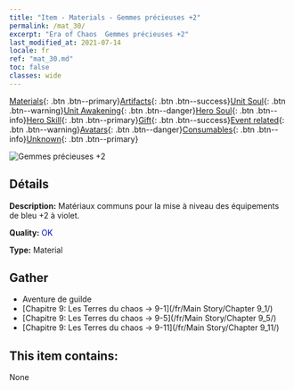 ```yaml
---
title: "Item - Materials - Gemmes précieuses +2"
permalink: /mat_30/
excerpt: "Era of Chaos  Gemmes précieuses +2"
last_modified_at: 2021-07-14
locale: fr
ref: "mat_30.md"
toc: false
classes: wide
---
```

 [Materials](/ItemsFR/){: .btn .btn--primary}[Artifacts](/ItemsFR/Artifacts/){: .btn .btn--success}[Unit Soul](/ItemsFR/UnitSoul/){: .btn .btn--warning}[Unit Awakening](/ItemsFR/UnitAwakening/){: .btn .btn--danger}[Hero Soul](/ItemsFR/HeroSoul/){: .btn .btn--info}[Hero Skill](/ItemsFR/HeroSkill/){: .btn .btn--primary}[Gift](/ItemsFR/Gift/){: .btn .btn--success}[Event related](/ItemsFR/Events/){: .btn .btn--warning}[Avatars](/ItemsFR/Avatars/){: .btn .btn--danger}[Consumables](/ItemsFR/Consumables/){: .btn .btn--info}[Unknown](/ItemsFR/Unknown/){: .btn .btn--primary}

 ![Gemmes précieuses +2](/images/t/i_cailiao_baoshi1.png)

## Détails
 **Description:** Matériaux communs pour la mise à niveau des équipements de bleu +2 à violet.

 **Quality:** <span style="color: #0000CD">OK</span>

 **Type:** Material

## Gather

*    Aventure de guilde 
*    [Chapitre 9: Les Terres du chaos -> 9-1](/fr/Main Story/Chapter 9_1/) 
*    [Chapitre 9: Les Terres du chaos -> 9-5](/fr/Main Story/Chapter 9_5/) 
*    [Chapitre 9: Les Terres du chaos -> 9-11](/fr/Main Story/Chapter 9_11/) 

## This item contains:

  None

